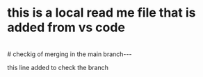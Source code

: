 # this is a local read me file that is added from vs code
<br>
# checkig of merging in the main branch---

this line added to check the branch 

